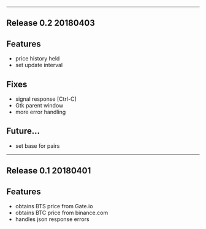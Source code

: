---------------------------------------------------------------------
Release 0.2 20180403
---------------------------------------------------------------------
Features
--------
- price history held
- set update interval

Fixes
--------
- signal response [Ctrl-C]
- Gtk parent window
- more error handling

Future...
--------
- set base for pairs

---------------------------------------------------------------------
Release 0.1 20180401
---------------------------------------------------------------------
Features
--------
- obtains BTS price from Gate.io
- obtains BTC price from binance.com
- handles json response errors
